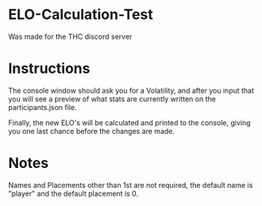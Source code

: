 # ELO-Calculation-Test
Was made for the THC discord server

# Instructions
The console window should ask you for a Volatility, and after you input that you will see a preview of what stats are currently written on the participants.json file.

Finally, the new ELO's will be calculated and printed to the console, giving you one last chance before the changes are made.

# Notes
Names and Placements other than 1st are not required, the default name is "player" and the default placement is 0.

